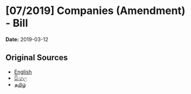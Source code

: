 # [07/2019] Companies (Amendment) - Bill

**Date:** 2019-03-12

## Original Sources

- [English](https://documents.gov.lk/view/bills/2019/3/07-2019_E.pdf)
- [සිංහල](https://documents.gov.lk/view/bills/2019/3/07-2019_S.pdf)
- [தமிழ்](https://documents.gov.lk/view/bills/2019/3/07-2019_T.pdf)
